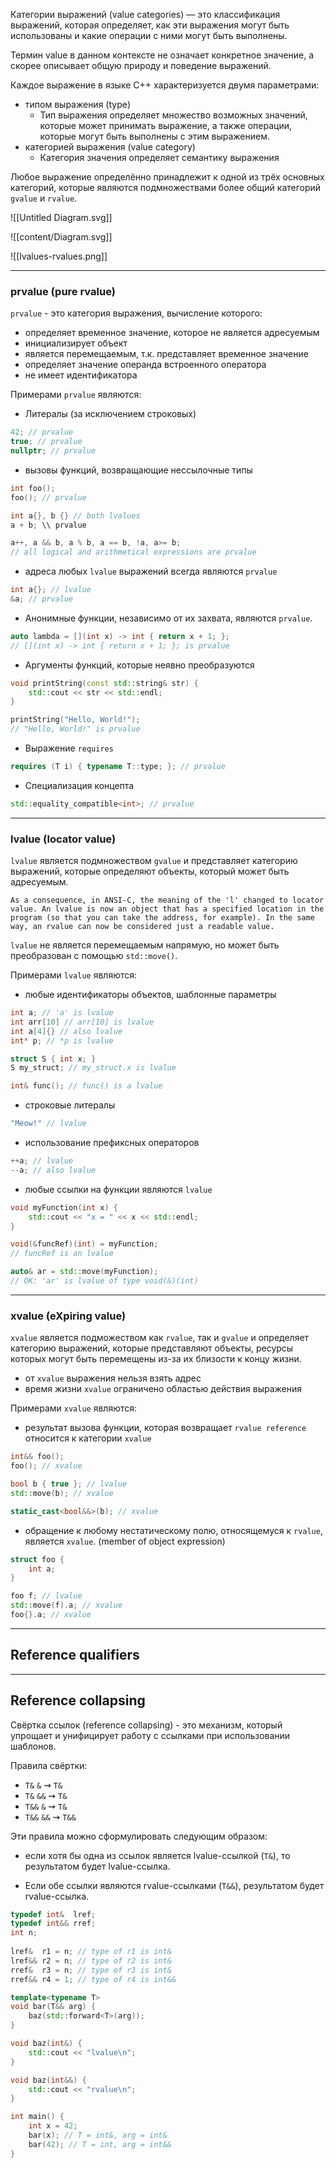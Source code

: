 Категории выражений (value categories) — это классификация выражений, которая определяет, как эти выражения могут быть использованы и какие операции с ними могут быть выполнены.

Термин value в данном контексте не означает конкретное значение, а скорее описывает общую природу и поведение выражений.

Каждое выражение в языке C++ характеризуется двумя параметрами:
- типом выражения (type)
	- Тип выражения определяет множество возможных значений, которые может принимать выражение, а также операции, которые могут быть выполнены с этим выражением.
- категорией выражения (value category)
	- Категория значения определяет семантику выражения


Любое выражение определённо принадлежит к одной из трёх основных категорий, которые являются подмножествами более общий категорий `gvalue` и `rvalue`.

![[Untitled Diagram.svg]]

![[content/Diagram.svg]]

![[lvalues-rvalues.png]]

---
### prvalue (pure rvalue)

`prvalue` - это категория выражения, вычисление которого:
- определяет временное значение, которое не является адресуемым
- инициализирует объект
- является перемещаемым, т.к. представляет временное значение
- определяет значение операнда встроенного оператора
- не имеет идентификатора

Примерами `prvalue` являются:

- Литералы (за исключением строковых)
``` cpp
42; // prvalue
true; // prvalue
nullptr; // prvalue
```


- вызовы функций, возвращающие нессылочные типы
``` cpp
int foo();
foo(); // prvalue

int a{}, b {} // both lvalues
a + b; \\ prvalue

a++, a && b, a % b, a == b, !a, a>= b; 
// all logical and arithmetical expressions are prvalue
```


- адреса любых `lvalue` выражений всегда являются `prvalue`
``` cpp
int a{}; // lvalue
&a; // prvalue
```


- Анонимные функции, независимо от их захвата, являются `prvalue`.
``` cpp
auto lambda = [](int x) -> int { return x + 1; };
// [](int x) -> int { return x + 1; }; is prvalue
``` 


- Аргументы функций, которые неявно преобразуются
``` cpp
void printString(const std::string& str) {
    std::cout << str << std::endl;
}

printString("Hello, World!"); 
// "Hello, World!" is prvalue
```


- Выражение `requires`
``` cpp
requires (T i) { typename T::type; }; // prvalue
```

- Специализация концепта
``` cpp
std::equality_compatible<int>; // prvalue
```
---
### lvalue (locator value)

`lvalue` является подмножеством `gvalue` и представляет категорию выражений, которые определяют объекты, который может быть адресуемым.

``As a consequence, in ANSI-C, the meaning of the 'l' changed to locator value. An lvalue is now an object that has a specified location in the program (so that you can take the address, for example). In the same way, an rvalue can now be considered just a readable value.``

`lvalue` не является перемещаемым напрямую, но может быть преобразован с помощью `std::move()`.


Примерами `lvalue` являются:

- любые идентификаторы объектов, шаблонные параметры
``` cpp
int a; // 'a' is lvalue
int arr[10] // arr[10] is lvalue
int a[4]{} // also lvalue
int* p; // *p is lvalue

struct S { int x; }
S my_struct; // my_struct.x is lvalue

int& func(); // func() is a lvalue
```


- строковые литералы
``` cpp
"Meow!" // lvalue
```


- использование префиксных операторов
``` cpp
++a; // lvalue
--a; // also lvalue
```


- любые ссылки на функции являются `lvalue`
``` cpp
void myFunction(int x) {
    std::cout << "x = " << x << std::endl;
}

void(&funcRef)(int) = myFunction; 
// funcRef is an lvalue

auto& ar = std::move(myFunction); 
// OK: 'ar' is lvalue of type void(&)(int)
```
---

### xvalue (eXpiring value)

`xvalue` является подможеством как `rvalue`, так и `gvalue` и определяет категорию выражений, которые представляют объекты, ресурсы которых могут быть перемещены из-за их близости к концу жизни.

- от `xvalue` выражения нельзя взять адрес
- время жизни `xvalue` ограничено областью действия выражения

Примерами `xvalue` являются:

- результат вызова функции, которая возвращает `rvalue reference` относится к категории `xvalue`
``` cpp
int&& foo();
foo(); // xvalue

bool b { true }; // lvalue
std::move(b); // xvalue

static_cast<bool&&>(b); // xvalue
```


- обращение к любому нестатическому полю, относящемуся к `rvalue`, является `xvalue`. (member of object expression)
``` cpp
struct foo {
	int a;
}

foo f; // lvalue
std::move(f).a; // xvalue
foo{}.a; // xvalue
```
---


## Reference qualifiers


---
## Reference collapsing

Свёртка ссылок (reference collapsing) - это механизм, который упрощает и унифицирует работу с ссылками при использовании шаблонов.

Правила свёртки:

- `T&`  `&` $\rightsquigarrow$ `T&`
- `T&`  `&&` $\rightsquigarrow$ `T&`
- `T&&`  `&` $\rightsquigarrow$ `T&`
- `T&&`  `&&` $\rightsquigarrow$ `T&&`


Эти правила можно сформулировать следующим образом: 

- если хотя бы одна из ссылок является lvalue-ссылкой (`T&`), то результатом будет lvalue-ссылка.

- Если обе ссылки являются rvalue-ссылками (`T&&`), результатом будет rvalue-ссылка.

``` cpp
typedef int&  lref;
typedef int&& rref;
int n;
 
lref&  r1 = n; // type of r1 is int&
lref&& r2 = n; // type of r2 is int&
rref&  r3 = n; // type of r3 is int&
rref&& r4 = 1; // type of r4 is int&&
```

``` cpp
template<typename T>
void bar(T&& arg) {
    baz(std::forward<T>(arg));
}

void baz(int&) {
    std::cout << "lvalue\n";
}

void baz(int&&) {
    std::cout << "rvalue\n";
}

int main() {
    int x = 42;
    bar(x); // T = int&, arg = int&
    bar(42); // T = int, arg = int&&
}
```